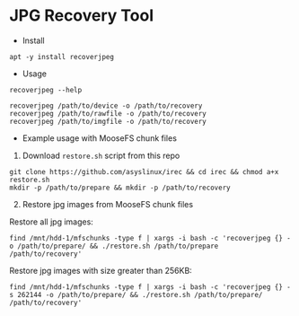 # JPG Recovery Tool
- Install
```
apt -y install recoverjpeg
```

- Usage
```
recoverjpeg --help

recoverjpeg /path/to/device -o /path/to/recovery
recoverjpeg /path/to/rawfile -o /path/to/recovery
recoverjpeg /path/to/imgfile -o /path/to/recovery
```

- Example usage with MooseFS chunk files

1. Download `restore.sh` script from this repo 

```
git clone https://github.com/asyslinux/irec && cd irec && chmod a+x restore.sh
mkdir -p /path/to/prepare && mkdir -p /path/to/recovery
```

2. Restore jpg images from MooseFS chunk files

Restore all jpg images:
```
find /mnt/hdd-1/mfschunks -type f | xargs -i bash -c 'recoverjpeg {} -o /path/to/prepare/ && ./restore.sh /path/to/prepare /path/to/recovery'
```

Restore jpg images with size greater than 256KB:
```
find /mnt/hdd-1/mfschunks -type f | xargs -i bash -c 'recoverjpeg {} -s 262144 -o /path/to/prepare/ && ./restore.sh /path/to/prepare/ /path/to/recovery'
```
